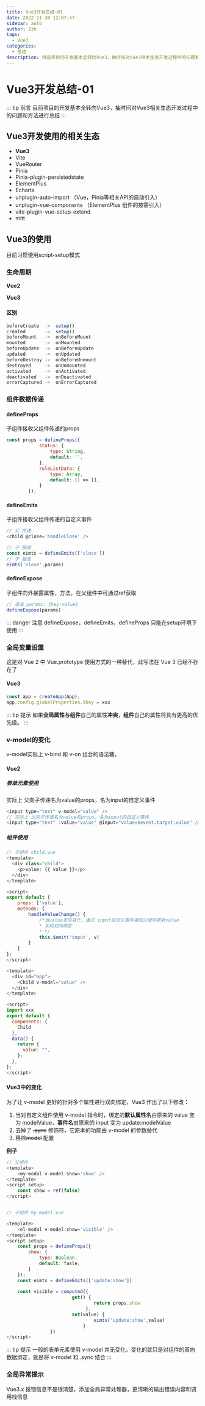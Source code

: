 ```yaml
---
title: Vue3开发总结-01
date: 2022-11-30 12:07:47
sidebar: auto
author: Zzh
tags:
  - Vue3
categories:
  - 总结
description: 目前项目的开发基本全转向Vue3，抽时间对Vue3相关生态开发过程中的问题和方法进行总结
---
```

# Vue3开发总结-01
::: tip 前言
目前项目的开发基本全转向Vue3，抽时间对Vue3相关生态开发过程中的问题和方法进行总结
:::

## Vue3开发使用的相关生态
* **Vue3**
* Vite
* VueRouter
* Pinia
* Pinia-plugin-persistedstate
* ElementPlus
* Echarts
* unplugin-auto-import （Vue，Pinia等相关API的自动引入）
* unplugin-vue-components （ElementPlus 组件的按需引入）
* vite-plugin-vue-setup-extend
* mitt

## Vue3的使用
目前习惯使用script-setup模式
### 生命周期
**Vue2**
<a-image src="https://cdn.jsdelivr.net/gh/zhihao2030/note-img@main/20221130122510.png" />

**Vue3**
<a-image src="https://cdn.jsdelivr.net/gh/zhihao2030/note-img@main/20221130122609.png" />

#### 区别
```javascript
beforeCreate  ->  setup()
created       ->  setup()
beforeMount   ->  onBeforeMount
mounted       ->  onMounted
beforeUpdate  ->  onBeforeUpdate
updated       ->  onUpdated
beforeDestroy ->  onBeforeUnmount
destroyed     ->  onUnmounted
activated     ->  onActivated
deactivated   ->  onDeactivated
errorCaptured ->  onErrorCaptured
```
### 组件数据传递
#### defineProps
子组件接收父组件传递的props
```javascript
const props = defineProps({
            status: {
                type: String,
                default: '',
            },
            ruleListData: {
                type: Array,
                default: () => [],
            }    
        });
```
#### defineEmits
子组件接收父组件传递的自定义事件
```javascript
// 父 传递
<child @close='handleClose' />

// 子 接收
const eimts = defineEmits(['close'])
// 子 触发
eimts('close',params)
```
#### defineExpose
子组件向外暴露属性，方法，在父组件中可通过ref获取
```javascript
// 语法 params: {key:value}
defineExpose(params)
```
::: danger 注意
defineExpose，defineEmits，defineProps 只能在setup环境下使用
:::

### 全局变量设置
这是对 Vue 2 中 Vue.prototype 使用方式的一种替代，此写法在 Vue 3 已经不存在了
#### Vue3
```javascript
const app = createApp(App);
app.config.globalProperties.$key = xxx
```
::: tip 提示
如果**全局属性与组件**自己的属性**冲突**，**组件**自己的属性将具有更高的优先级。
:::

### v-model的变化
v-model实际上 v-bind 和 v-on 组合的语法糖，

#### Vue2
##### 表单元素使用
实际上 父向子传递名为value的props，名为input的自定义事件
```javascript
<input type="text" v-model="value" />
// 实际上 父向子传递名为value的props，名为input的自定义事件
<input type="text" :value="value" @input="value=$event.target.value" />
```
##### 组件使用
```javascript
// 子组件 child.vue
<template>
  <div class="child">
    <p>value: {{ value }}</p>
  </div>
</template>

<script>
export default {
    props: ['value'],
    methods: {
        handleValueChange() {
            /*当value发生变化，通过 input自定义事件通知父组件更新value
            * 实现双向绑定
            * */
            this.$emit('input', v)
        }   
    }
};
</script>

```
```javascript
<template>
  <div id="app">
    <Child v-model="value" />
  </div>
</template>

<script>
import xxx
export default {
  components: {
    Child
  },
  data() {
    return {
      value: "",
    };
  },
};
</script>
```
#### Vue3中的变化
为了让 v-model 更好的针对多个属性进行双向绑定，Vue3 作出了以下修改：

1. 当对自定义组件使用 v-model 指令时，绑定的**默认属性名**由原来的 value 变为 modelValue，**事件名**由原来的 input 变为 update:modelValue
2. 去掉了 ~~.sync~~ 修饰符，它原本的功能由 v-model 的参数替代
3. 移除~~model~~ 配置

**例子**
```javascript
// 父组件
<template>
    <my-modal v-model:show='show' />
</template>    
<script setup>
    const show = ref(false)
</script>


// 子组件 my-modal.vue

<template>
    <el-modal v-model:show='visible' />
</template>
<script setup>
    const props = defineProps({
        show: {
            type: Boolean,
            default: fasle,
        }
    });
    const eimts = defineEmits(['update:show'])
    
    const visible = computed({
                        get() {
                                return props.show
                             },
                        set(value) {
                                eimts('update:show',value)  
                            }
                })
</script>
```

::: tip 提示
一般的表单元素使用 v-model 并无变化，变化的就只是对组件的双向数据绑定，就是将 v-model 和 .sync 结合
:::

### 全局异常提示
Vue3.x 报错信息不是很清楚，添加全局异常处理器，更清晰的输出错误内容和调用栈信息
<a-image src="https://cdn.jsdelivr.net/gh/zhihao2030/note-img@main/20221130133541.png" />


